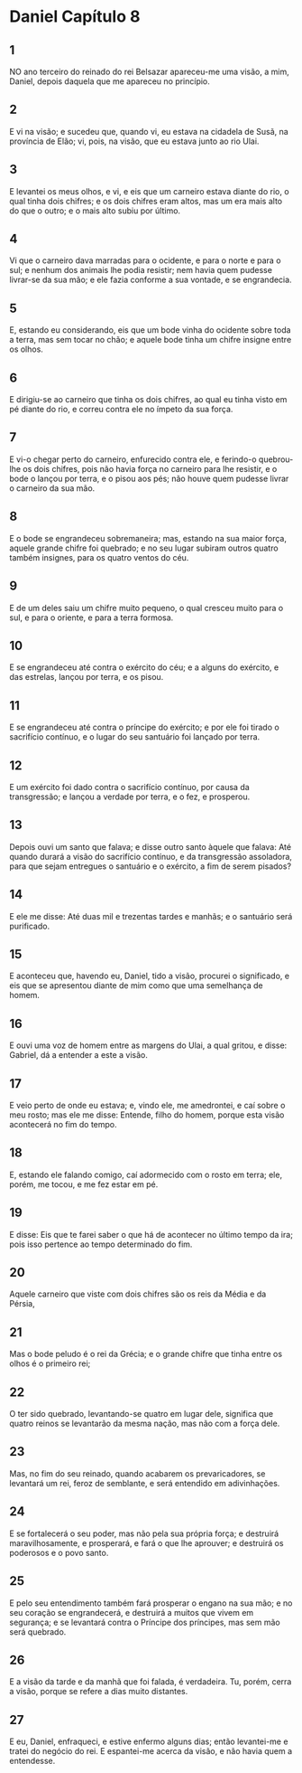 # Daniel Capítulo 8

## 1
NO ano terceiro do reinado do rei Belsazar apareceu-me uma visão, a mim, Daniel, depois daquela que me apareceu no princípio.

## 2
E vi na visão; e sucedeu que, quando vi, eu estava na cidadela de Susã, na província de Elão; vi, pois, na visão, que eu estava junto ao rio Ulai.

## 3
E levantei os meus olhos, e vi, e eis que um carneiro estava diante do rio, o qual tinha dois chifres; e os dois chifres eram altos, mas um era mais alto do que o outro; e o mais alto subiu por último.

## 4
Vi que o carneiro dava marradas para o ocidente, e para o norte e para o sul; e nenhum dos animais lhe podia resistir; nem havia quem pudesse livrar-se da sua mão; e ele fazia conforme a sua vontade, e se engrandecia.

## 5
E, estando eu considerando, eis que um bode vinha do ocidente sobre toda a terra, mas sem tocar no chão; e aquele bode tinha um chifre insigne entre os olhos.

## 6
E dirigiu-se ao carneiro que tinha os dois chifres, ao qual eu tinha visto em pé diante do rio, e correu contra ele no ímpeto da sua força.

## 7
E vi-o chegar perto do carneiro, enfurecido contra ele, e ferindo-o quebrou-lhe os dois chifres, pois não havia força no carneiro para lhe resistir, e o bode o lançou por terra, e o pisou aos pés; não houve quem pudesse livrar o carneiro da sua mão.

## 8
E o bode se engrandeceu sobremaneira; mas, estando na sua maior força, aquele grande chifre foi quebrado; e no seu lugar subiram outros quatro também insignes, para os quatro ventos do céu.

## 9
E de um deles saiu um chifre muito pequeno, o qual cresceu muito para o sul, e para o oriente, e para a terra formosa.

## 10
E se engrandeceu até contra o exército do céu; e a alguns do exército, e das estrelas, lançou por terra, e os pisou.

## 11
E se engrandeceu até contra o príncipe do exército; e por ele foi tirado o sacrifício contínuo, e o lugar do seu santuário foi lançado por terra.

## 12
E um exército foi dado contra o sacrifício contínuo, por causa da transgressão; e lançou a verdade por terra, e o fez, e prosperou.

## 13
Depois ouvi um santo que falava; e disse outro santo àquele que falava: Até quando durará a visão do sacrifício contínuo, e da transgressão assoladora, para que sejam entregues o santuário e o exército, a fim de serem pisados?

## 14
E ele me disse: Até duas mil e trezentas tardes e manhãs; e o santuário será purificado.

## 15
E aconteceu que, havendo eu, Daniel, tido a visão, procurei o significado, e eis que se apresentou diante de mim como que uma semelhança de homem.

## 16
E ouvi uma voz de homem entre as margens do Ulai, a qual gritou, e disse: Gabriel, dá a entender a este a visão.

## 17
E veio perto de onde eu estava; e, vindo ele, me amedrontei, e caí sobre o meu rosto; mas ele me disse: Entende, filho do homem, porque esta visão acontecerá no fim do tempo.

## 18
E, estando ele falando comigo, caí adormecido com o rosto em terra; ele, porém, me tocou, e me fez estar em pé.

## 19
E disse: Eis que te farei saber o que há de acontecer no último tempo da ira; pois isso pertence ao tempo determinado do fim.

## 20
Aquele carneiro que viste com dois chifres são os reis da Média e da Pérsia,

## 21
Mas o bode peludo é o rei da Grécia; e o grande chifre que tinha entre os olhos é o primeiro rei;

## 22
O ter sido quebrado, levantando-se quatro em lugar dele, significa que quatro reinos se levantarão da mesma nação, mas não com a força dele.

## 23
Mas, no fim do seu reinado, quando acabarem os prevaricadores, se levantará um rei, feroz de semblante, e será entendido em adivinhações.

## 24
E se fortalecerá o seu poder, mas não pela sua própria força; e destruirá maravilhosamente, e prosperará, e fará o que lhe aprouver; e destruirá os poderosos e o povo santo.

## 25
E pelo seu entendimento também fará prosperar o engano na sua mão; e no seu coração se engrandecerá, e destruirá a muitos que vivem em segurança; e se levantará contra o Príncipe dos príncipes, mas sem mão será quebrado.

## 26
E a visão da tarde e da manhã que foi falada, é verdadeira. Tu, porém, cerra a visão, porque se refere a dias muito distantes.

## 27
E eu, Daniel, enfraqueci, e estive enfermo alguns dias; então levantei-me e tratei do negócio do rei. E espantei-me acerca da visão, e não havia quem a entendesse.

